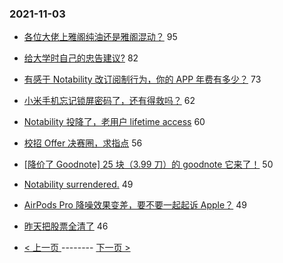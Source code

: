 ### 2021-11-03 
- [各位大佬上雅阁纯油还是雅阁混动？](https://www.v2ex.com/t/812614) 95
- [给大学时自己的忠告建议?](https://www.v2ex.com/t/812588) 82
- [有感于 Notability 改订阅制行为，你的 APP 年费有多少？](https://www.v2ex.com/t/812575) 73
- [小米手机忘记锁屏密码了，还有得救吗？](https://www.v2ex.com/t/812599) 62
- [Notability 投降了，老用户 lifetime access](https://www.v2ex.com/t/812598) 60
- [校招 Offer 决赛圈，求指点](https://www.v2ex.com/t/812642) 56
- [[降价了 Goodnote] 25 块（3.99 刀）的 goodnote 它来了！](https://www.v2ex.com/t/812691) 50
- [Notability surrendered.](https://www.v2ex.com/t/812618) 49
- [AirPods Pro 降噪效果变差，要不要一起起诉 Apple？](https://www.v2ex.com/t/812705) 49
- [昨天把股票全清了](https://www.v2ex.com/t/812639) 46 

- [ < 上一页 ](https://github.com/able8/v2ex-hot-record/blob/master/2021-11-02.md) -------- [ 下一页 > ](https://github.com/able8/v2ex-hot-record/blob/master/2021-11-04.md)